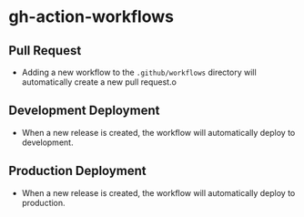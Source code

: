 # gh-action-workflows


## Pull Request

- Adding a new workflow to the `.github/workflows` directory will automatically create a new pull request.o

## Development Deployment

- When a new release is created, the workflow will automatically deploy to development.

## Production Deployment

- When a new release is created, the workflow will automatically deploy to production.

